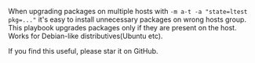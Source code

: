 When upgrading packages on multiple hosts with `-m a-t -a "state=ltest pkg=..."` it's easy to install unnecessary packages on wrong hosts group. This playbook upgrades packages only if they are present on the host. Works for Debian-like distributives(Ubuntu etc).

If you find this useful, please star it on GitHub.
